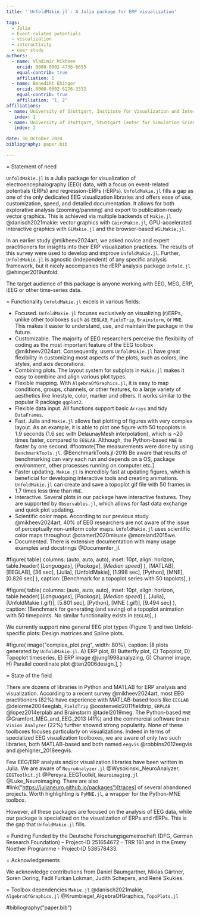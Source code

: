 ```yaml
---
title: '`UnfoldMakie.jl`: A Julia package for ERP visualization'

tags:
  - Julia
  - Event-related potentials
  - visualization
  - interactivity 
  - user study
authors:
  - name: Vladimir Mikheev
    orcid: 0000-0002-4738-6655
    equal-contrib: true
    affiliation: 1
  - name: Benedikt Ehinger
    orcid: 0000-0002-6276-3332
    equal-contrib: true
    affiliation: "1, 2"
affiliations:
 - name: University of Stuttgart, Institute for Visualization and Interactive Systems, Germany
   index: 1
 - name: University of Stuttgart, Stuttgart Center for Simulation Science, Germany
   index: 2

date: 30 October 2024
bibliography: paper.bib

---
```



= Statement of need

`UnfoldMakie.jl` is a Julia package for visualization of electroencephalography (EEG) data, with a focus on event-related potentials (ERPs) and regression-ERPs (rERPs). `UnfoldMakie.jl` fills a gap as one of the only dedicated EEG visualization libraries and offers ease of use, customization, speed, and detailed documentation. It allows for both explorative analysis (zooming/panning) and export to publication-ready vector graphics. This is achieved via multiple backends of `Makie.jl` @danisch2021makie: vector graphics with `CairoMakie.jl`, GPU-accelerated interactive graphics with `GLMakie.jl` and the browser-based `WGLMakie,jl`. 

In an earlier study @mikheev2024art, we asked novice and expert practitioners for insights into their ERP visualization practices. The results of this survey were used to develop and improve `UnfoldMakie.jl`. Further, `UnfoldMakie.jl` is agnostic (independent) of any specific analysis framework, but it nicely accompanies the rERP analysis package `Unfold.jl` @ehinger2019unfold.

The target audience of this package is anyone working with EEG, MEG, ERP, iEEG or other time-series data.

= Functionality
`UnfoldMakie.jl` excels in various fields:
- Focused. `UnfoldMakie.jl` focuses exclusively on visualizing (r)ERPs, unlike other toolboxes such as `EEGLAB`, `FieldTrip`, `Brainstorm`, or `MNE`. This makes it easier to understand, use, and maintain the package in the future.
- Customizable. The majority of EEG researchers perceive the flexibility of coding as the most important feature of the EEG toolbox @mikheev2024art. Consequently, users `UnfoldMakie.jl` have great flexibility in customizing most aspects of the plots, such as colors, line styles, and axis decorations. 
- Combining plots. The layout system for subplots in `Makie.jl` makes it easy to combine and align various plot types.
- Flexible mapping. With `AlgebraOfGraphics.jl`, it is easy to map conditions, groups, channels, or other features, to a large variety of aesthetics like linestyle, color, marker and others. It works similar to the popular R package `ggplot2`.
- Flexible data input. All functions support basic `Arrays` and tidy `DataFrames`.
- Fast. Julia and `Makie.jl` allows fast plotting of figures with very complex layout. As an example, it is able to plot one figure with 50 topoplots in 1.9 seconds (1.6 sec with DelaunayMesh interpolation), which is ~20 times faster, compared to `EEGLAB`. Although, the Python-based `MNE` is faster by one second. #footnote[The measurements were done by using `BenchmarkTools.jl`. @BenchmarkTools.jl-2016 Be aware that results of benchmarking can vary each run and depends on a OS, package environment, other processes running on computer etc.]
- Faster updating. `Makie.jl` is incredibly fast at updating figures, which is beneficial for developing interactive tools and creating animations. `UnfoldMakie.jl` can create and save a topoplot gif file with 50 frames in 1.7 times less time than `MNE`.
- Interactive. Several plots in our package have interactive features. They are supported by `Observables.jl`, which allows for fast data exchange and quick plot updating.
- Scientific color maps. According to our previous study @mikheev2024art, 40% of EEG researchers are not aware of the issue of perceptually non-uniform color maps. `UnfoldMakie.jl` uses scientific color maps throughout @crameri2020misuse @moreland2015we.
- Documented. There is extensive documentation with many usage examples and docstrings @Documenter_jl.


#figure(
  table(
  columns: (auto, auto, auto),
  inset: 10pt,
  align: horizon,
  table.header(
    [*Languages*], [*Package*], [*Median speed*]
  ),
    [MATLAB],
    [EEGLAB],
    [36 sec],
    [Julia],
    [UnfoldMakie],
    [1.998 sec],
    [Python],
    [MNE],
    [0.826 sec]
),
  caption: [Benchmark for a topoplot series with 50 topolots],
)

#figure(
  table(
  columns: (auto, auto, auto),
  inset: 10pt,
  align: horizon,
  table.header(
    [*Languages*], [*Package*], [*Median speed*]
  ),
    [Julia],
    [UnfoldMakie (.gif)],
    [5.801 sec],
    [Python],
    [MNE (.gif)],
    [9.494 sec]
),
  caption: [Benchmark for generating (and saving) of a topoplot animation  with 50 timepoints. No similar functionality exists in `EEGLAB`],
)

We currently support nine general EEG plot types (Figure 1) 
and two Unfold-specific plots: Design matrices and Spline plots.

#figure(
  image("complex_plot.png", width: 80%),
  caption: [8 plots generated by `UnfoldMakie.jl`. A) ERP plot, B) Butterfly plot, C) Topoplot, D) Topoplot timeseries, E) ERP image @jung1998analyzing, G) Channel image, H) Parallel coordinate plot @ten2006design.],
) <glacier>

= State of the field

There are dozens of libraries in Python and MATLAB for ERP analysis and visualization. According to a recent survey @mikheev2024art, most EEG practitioners (82%) have experience with MATLAB-based tools like `EEGLAB` @delorme2004eeglab, `FieldTrip` @oostenveld2011fieldtrip, `ERPLAB` @lopez2014erplab and Brainstorm @tadel2019meg. The Python-based `MNE` @Gramfort_MEG_and_EEG_2013 (41%) and the commercial software `Brain Vision Analyzer` (22%) further showed strong popularity. None of these toolboxes focuses particularly on visualizations. Indeed in terms of specialized EEG visualization toolboxes, we are aware of only two such libraries, both MATLAB-based and both named `eegvis` @robbins2012eegvis and @ehigner_2018eegvis. 

Few EEG/ERP analysis and/or visualization libraries have been written in Julia. We are aware of `NeuroAnalyzer.jl` @Wysokinski_NeuroAnalyzer, `EEGToolkit.jl` @Pereyra_EEGToolkit, `Neuroimaging.jl` @Luke_Neuroimaging. There are also #link("https://julianeuro.github.io/packages")[traces] of several abandoned projects. Worth highlighting is `PyMNE.jl`, a wrapper for the Python-MNE toolbox. 

However, all these packages are focused on the analysis of EEG data, while our package is specialized on the visualization of ERPs and rERPs. This is the gap that `UnfoldMakie.jl` fills.



= Funding
Funded by the Deutsche Forschungsgemeinschaft (DFG, German Research Foundation) – Project-ID 251654672 – TRR 161 and in the Emmy Noether Programme - Project-ID 538578433.

= Acknowledgements

We acknowledge contributions from Daniel Baumgartner, Niklas Gärtner, Soren Doring, Fadil Furkan Lokman, Judith Schepers, and René Skukies. 

= Toolbox dependencies
`Makie.jl` @danisch2021makie, 
`AlgebraOfGraphics.jl` @Krumbiegel_AlgebraOfGraphics, 
`TopoPlots.jl`

#bibliography("paper.bib")


